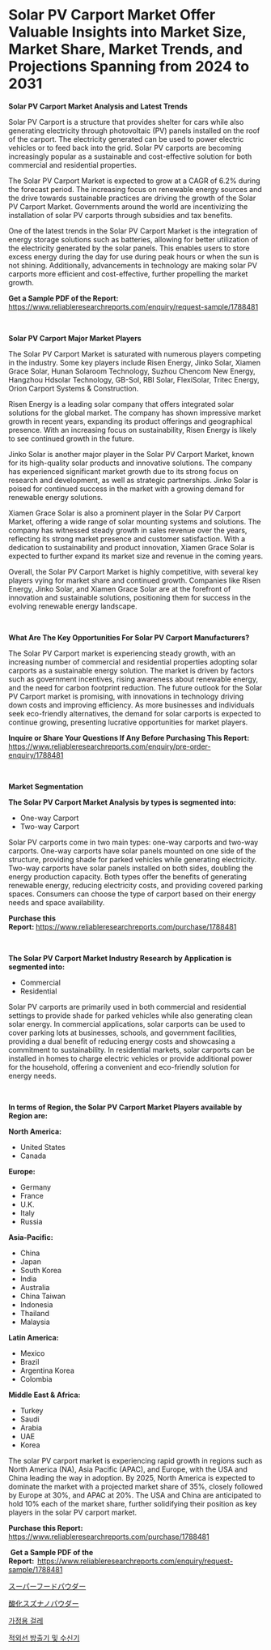 <p><h1>Solar PV Carport Market Offer Valuable Insights into Market Size, Market Share, Market Trends, and Projections Spanning from 2024 to 2031</h1></p><p><strong>Solar PV Carport Market Analysis and Latest Trends</strong></p>
<p><p>Solar PV Carport is a structure that provides shelter for cars while also generating electricity through photovoltaic (PV) panels installed on the roof of the carport. The electricity generated can be used to power electric vehicles or to feed back into the grid. Solar PV carports are becoming increasingly popular as a sustainable and cost-effective solution for both commercial and residential properties.</p><p>The Solar PV Carport Market is expected to grow at a CAGR of 6.2% during the forecast period. The increasing focus on renewable energy sources and the drive towards sustainable practices are driving the growth of the Solar PV Carport Market. Governments around the world are incentivizing the installation of solar PV carports through subsidies and tax benefits.</p><p>One of the latest trends in the Solar PV Carport Market is the integration of energy storage solutions such as batteries, allowing for better utilization of the electricity generated by the solar panels. This enables users to store excess energy during the day for use during peak hours or when the sun is not shining. Additionally, advancements in technology are making solar PV carports more efficient and cost-effective, further propelling the market growth.</p></p>
<p><strong>Get a Sample PDF of the Report:&nbsp;</strong> <a href="https://www.reliableresearchreports.com/enquiry/request-sample/1788481">https://www.reliableresearchreports.com/enquiry/request-sample/1788481</a></p>
<p>&nbsp;</p>
<p><strong>Solar PV Carport Major Market Players</strong></p>
<p><p>The Solar PV Carport Market is saturated with numerous players competing in the industry. Some key players include Risen Energy, Jinko Solar, Xiamen Grace Solar, Hunan Solaroom Technology, Suzhou Chencom New Energy, Hangzhou Hdsolar Technology, GB-Sol, RBI Solar, FlexiSolar, Tritec Energy, Orion Carport Systems & Construction. </p><p>Risen Energy is a leading solar company that offers integrated solar solutions for the global market. The company has shown impressive market growth in recent years, expanding its product offerings and geographical presence. With an increasing focus on sustainability, Risen Energy is likely to see continued growth in the future. </p><p>Jinko Solar is another major player in the Solar PV Carport Market, known for its high-quality solar products and innovative solutions. The company has experienced significant market growth due to its strong focus on research and development, as well as strategic partnerships. Jinko Solar is poised for continued success in the market with a growing demand for renewable energy solutions. </p><p>Xiamen Grace Solar is also a prominent player in the Solar PV Carport Market, offering a wide range of solar mounting systems and solutions. The company has witnessed steady growth in sales revenue over the years, reflecting its strong market presence and customer satisfaction. With a dedication to sustainability and product innovation, Xiamen Grace Solar is expected to further expand its market size and revenue in the coming years. </p><p>Overall, the Solar PV Carport Market is highly competitive, with several key players vying for market share and continued growth. Companies like Risen Energy, Jinko Solar, and Xiamen Grace Solar are at the forefront of innovation and sustainable solutions, positioning them for success in the evolving renewable energy landscape.</p></p>
<p>&nbsp;</p>
<p><strong>What Are The Key Opportunities For Solar PV Carport Manufacturers?</strong></p>
<p><p>The Solar PV Carport market is experiencing steady growth, with an increasing number of commercial and residential properties adopting solar carports as a sustainable energy solution. The market is driven by factors such as government incentives, rising awareness about renewable energy, and the need for carbon footprint reduction. The future outlook for the Solar PV Carport market is promising, with innovations in technology driving down costs and improving efficiency. As more businesses and individuals seek eco-friendly alternatives, the demand for solar carports is expected to continue growing, presenting lucrative opportunities for market players.</p></p>
<p><strong>Inquire or Share Your Questions If Any Before Purchasing This Report:</strong> <a href="https://www.reliableresearchreports.com/enquiry/pre-order-enquiry/1788481">https://www.reliableresearchreports.com/enquiry/pre-order-enquiry/1788481</a></p>
<p>&nbsp;</p>
<p><strong>Market Segmentation</strong></p>
<p><strong>The Solar PV Carport Market Analysis by types is segmented into:</strong></p>
<p><ul><li>One-way Carport</li><li>Two-way Carport</li></ul></p>
<p><p>Solar PV carports come in two main types: one-way carports and two-way carports. One-way carports have solar panels mounted on one side of the structure, providing shade for parked vehicles while generating electricity. Two-way carports have solar panels installed on both sides, doubling the energy production capacity. Both types offer the benefits of generating renewable energy, reducing electricity costs, and providing covered parking spaces. Consumers can choose the type of carport based on their energy needs and space availability.</p></p>
<p><strong>Purchase this Report:&nbsp;</strong><a href="https://www.reliableresearchreports.com/purchase/1788481">https://www.reliableresearchreports.com/purchase/1788481</a></p>
<p>&nbsp;</p>
<p><strong>The Solar PV Carport Market Industry Research by Application is segmented into:</strong></p>
<p><ul><li>Commercial</li><li>Residential</li></ul></p>
<p><p>Solar PV carports are primarily used in both commercial and residential settings to provide shade for parked vehicles while also generating clean solar energy. In commercial applications, solar carports can be used to cover parking lots at businesses, schools, and government facilities, providing a dual benefit of reducing energy costs and showcasing a commitment to sustainability. In residential markets, solar carports can be installed in homes to charge electric vehicles or provide additional power for the household, offering a convenient and eco-friendly solution for energy needs.</p></p>
<p>&nbsp;</p>
<p><strong>In terms of Region, the Solar PV Carport Market Players available by Region are:</strong></p>
<p>
    <p> <strong> North America: </strong>
        <ul>
            <li>United States</li>
            <li>Canada</li>
        </ul>
        </p> 
    <p> <strong> Europe: </strong>
        <ul>
            <li>Germany</li>
            <li>France</li>
            <li>U.K.</li>
            <li>Italy</li>
            <li>Russia</li>
        </ul>
        </p> 
    <p> <strong> Asia-Pacific: </strong>
        <ul>
            <li>China</li>
            <li>Japan</li>
            <li>South Korea</li>
            <li>India</li>
            <li>Australia</li>
            <li>China Taiwan</li>
            <li>Indonesia</li>
            <li>Thailand</li>
            <li>Malaysia</li>
        </ul>
        </p> 
    <p> <strong> Latin America: </strong>
        <ul>
            <li>Mexico</li>
            <li>Brazil</li>
            <li>Argentina Korea</li>
            <li>Colombia</li>
        </ul>
        </p> 
    <p> <strong> Middle East & Africa: </strong>
        <ul>
            <li>Turkey</li>
            <li>Saudi</li>
            <li>Arabia</li>
            <li>UAE</li>
            <li>Korea</li>
        </ul>
    </p>
    </p>
<p><p>The solar PV carport market is experiencing rapid growth in regions such as North America (NA), Asia Pacific (APAC), and Europe, with the USA and China leading the way in adoption. By 2025, North America is expected to dominate the market with a projected market share of 35%, closely followed by Europe at 30%, and APAC at 20%. The USA and China are anticipated to hold 10% each of the market share, further solidifying their position as key players in the solar PV carport market.</p></p>
<p><strong>Purchase this Report: </strong><a href="https://www.reliableresearchreports.com/purchase/1788481">https://www.reliableresearchreports.com/purchase/1788481</a></p>
<p>&nbsp;<strong>Get a Sample PDF of the Report:&nbsp;&nbsp;</strong><a href="https://www.reliableresearchreports.com/enquiry/request-sample/1788481">https://www.reliableresearchreports.com/enquiry/request-sample/1788481</a></p>
<p><strong></strong></p>
<p><p><a href="https://medium.com/@josuehezog2023/%E3%82%B9%E3%83%BC%E3%83%91%E3%83%BC%E3%83%95%E3%83%BC%E3%83%89%E3%83%91%E3%82%A6%E3%83%80%E3%83%BC%E5%B8%82%E5%A0%B4-%E5%B8%82%E5%A0%B4%E3%82%B7%E3%82%A7%E3%82%A2-%E5%B8%82%E5%A0%B4%E3%83%88%E3%83%AC%E3%83%B3%E3%83%89-%E3%81%8A%E3%82%88%E3%81%B3%E5%B0%86%E6%9D%A5%E3%81%AE%E6%88%90%E9%95%B7%E3%82%92%E6%8E%A2%E3%82%8B-5bff4a0ed867">スーパーフードパウダー</a></p><p><a href="https://medium.com/@reyeshowell66/%E3%82%B9%E3%82%BA%E9%85%B8%E5%8C%96%E7%89%A9%E3%83%8A%E3%83%8E%E7%B2%89%E6%9C%AB%E5%B8%82%E5%A0%B4%E3%81%AE%E8%A6%8F%E6%A8%A1%E3%81%A8%E5%B8%82%E5%A0%B4%E5%8B%95%E5%90%91-%E7%94%A3%E6%A5%AD%E5%85%A8%E4%BD%93%E3%81%AE%E5%AE%8C%E5%85%A8%E3%81%AA%E6%A6%82%E8%A6%81-2024%E5%B9%B4%E3%81%8B%E3%82%892031%E5%B9%B4%E3%81%BE%E3%81%A7-66aa11163a9a">酸化スズナノパウダー</a></p><p><a href="https://medium.com/@kathyorton6556/%EA%B0%80%EC%A0%95%EC%9A%A9-%EA%B1%B8%EB%A0%88-%EC%8B%9C%EC%9E%A5-%EC%9D%B8%EC%82%AC%EC%9D%B4%ED%8A%B8-%EC%8B%9C%EC%9E%A5-%EB%8F%99%ED%96%A5-%EC%84%B1%EC%9E%A5-2024%EB%85%84%EB%B6%80%ED%84%B0-2031%EB%85%84%EA%B9%8C%EC%A7%80-%EC%98%88%EC%B8%A1%EB%90%9C-%EA%B2%83-4956533f2942">가정용 걸레</a></p><p><a href="https://medium.com/@gradyporer56562023/%EC%A0%81%EC%99%B8%EC%84%A0-%EB%B0%A9%EC%82%AC%EC%B2%B4-%EB%B0%8F-%EC%88%98%EC%8B%A0%EA%B8%B0-%EC%8B%9C%EC%9E%A5-%EC%84%B1%EA%B3%B5%EC%A0%81%EC%9D%B8-%EB%B9%84%EC%A6%88%EB%8B%88%EC%8A%A4-%EC%A0%84%EB%9E%B5%EC%9D%98-%ED%95%B5%EC%8B%AC-%EC%98%88%EC%B8%A1%EC%9D%80-2031%EB%85%84%EA%B9%8C%EC%A7%80-%EC%A7%80%EC%86%8D%EB%90%A9%EB%8B%88%EB%8B%A4-dade16cc8929">적외선 방출기 및 수신기</a></p></p>